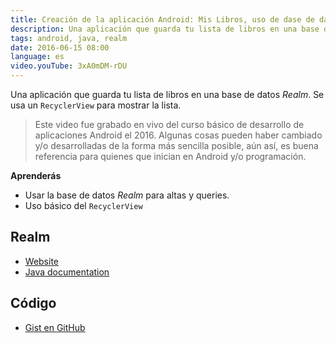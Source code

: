```yaml
---
title: Creación de la aplicación Android: Mis Libros, uso de dase de datos Realm
description: Una aplicación que guarda tu lista de libros en una base de datos Realm.
tags: android, java, realm
date: 2016-06-15 08:00
language: es
video.youTube: 3xA0mDM-rDU
---
```


Una aplicación que guarda tu lista de libros en una base de datos *Realm*. Se usa un `RecyclerView` para mostrar la lista. 

> Este video fue grabado en vivo del curso básico de desarrollo de aplicaciones Android el 2016. Algunas cosas pueden haber cambiado y/o desarrolladas de la forma más sencilla posible, aún así, es buena referencia para quienes que inician en Android y/o programación.

__Aprenderás__

* Usar la base de datos _Realm_ para altas y queries.
* Uso básico del `RecyclerView`

## Realm

* [Website](https://realm.io/)
* [Java documentation](https://realm.io/docs/java/6.0.2/)

## Código

* [Gist en GitHub](https://gist.github.com/alvareztech/70f908d3aebd6488bb84d5ccb497e0dc)

